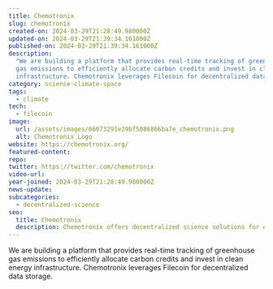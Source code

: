 ```yaml
---
title: Chemotronix
slug: chemotronix
created-on: 2024-03-29T21:28:49.980000Z
updated-on: 2024-03-29T21:39:34.161000Z
published-on: 2024-03-29T21:39:34.161000Z
description:
  "We are building a platform that provides real-time tracking of greenhouse
  gas emissions to efficiently allocate carbon credits and invest in clean energy
  infrastructure. Chemotronix leverages Filecoin for decentralized data storage."
category: science-climate-space
tags:
  - climate
tech:
  - filecoin
image:
  url: /assets/images/66073291e29bf5086866ba7e_chemotronix.png
  alt: Chemotronix Logo
website: https://chemotronix.org/
featured-content:
repo:
twitter: https://twitter.com/chemotronix
video-url:
year-joined: 2024-03-29T21:28:49.980000Z
news-update:
subcategories:
  - decentralized-science
seo:
  title: Chemotronix
  description: Chemotronix offers decentralized science solutions for data management.
---
```


We are building a platform that provides real-time tracking of greenhouse gas emissions to efficiently allocate carbon credits and invest in clean energy infrastructure. Chemotronix leverages Filecoin for decentralized data storage.
